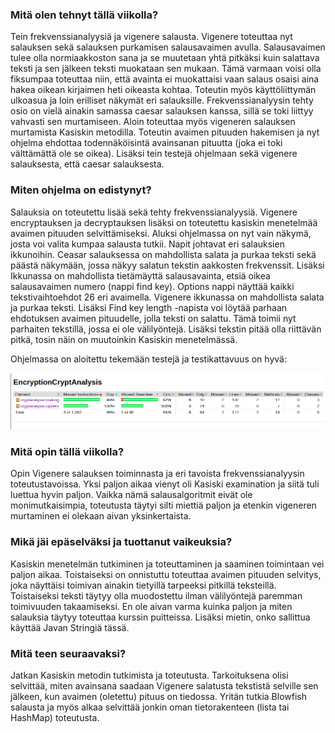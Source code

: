### Mitä olen tehnyt tällä viikolla?

Tein frekvenssianalyysiä ja vigenere salausta. Vigenere toteuttaa nyt salauksen sekä salauksen purkamisen salausavaimen avulla. Salausavaimen tulee olla normiaakkoston sana ja se muutetaan yhtä pitkäksi kuin salattava teksti ja sen jälkeen teksti muokataan sen mukaan. Tämä varmaan voisi olla fiksumpaa toteuttaa niin, että avainta ei muokattaisi vaan salaus osaisi aina hakea oikean kirjaimen heti oikeasta kohtaa. Toteutin myös käyttöliittymän ulkoasua ja loin erilliset näkymät eri salauksille. Frekvenssianalyysin tehty osio on vielä ainakin samassa caesar salauksen kanssa, sillä se toki liittyy vahvasti sen murtamiseen. Aloin toteuttaa myös vigeneren salauksen murtamista Kasiskin metodilla. Toteutin avaimen pituuden hakemisen ja nyt ohjelma ehdottaa todennäköisintä avainsanan pituutta (joka ei toki välttämättä ole se oikea). Lisäksi tein testejä ohjelmaan sekä vigenere salauksesta, että caesar salauksesta. 

### Miten ohjelma on edistynyt?

Salauksia on toteutettu lisää sekä tehty frekvenssianalyysiä. Vigenere encryptauksen ja decryptauksen lisäksi on toteutettu kasiskin menetelmää avaimen pituuden selvittämiseksi. Aluksi ohjelmassa on nyt vain näkymä, josta voi valita kumpaa salausta tutkii. Napit johtavat eri salauksien ikkunoihin. Ceasar salauksessa on mahdollista salata ja purkaa teksti sekä päästä näkymään, jossa näkyy salatun tekstin aakkosten frekvenssit. Lisäksi Ikkunassa on mahdollista tietämäyttä salausavainta, etsiä oikea salausavaimen numero (nappi find key). Options nappi näyttää kaikki tekstivaihtoehdot 26 eri avaimella. Vigenere ikkunassa on mahdollista salata ja purkaa teksti. Lisäksi Find key length -napista voi löytää parhaan ehdotuksen avaimen pituudelle, jolla teksti on salattu. Tämä toimii nyt parhaiten tekstillä, jossa ei ole välilyöntejä. Lisäksi tekstin pitää olla riittävän pitkä, tosin näin on muutoinkin Kasiskin menetelmässä. 

Ohjelmassa on aloitettu tekemään testejä ja testikattavuus on hyvä:

![alt text](./pics/testJacoco.png)

### Mitä opin tällä viikolla?

Opin Vigenere salauksen toiminnasta ja eri tavoista frekvenssianalyysin toteutustavoissa. Yksi paljon aikaa vienyt oli Kasiski examination ja siitä tuli luettua hyvin paljon. Vaikka nämä salausalgoritmit eivät ole monimutkaisimpia, toteutusta täytyi silti miettiä paljon ja etenkin vigeneren murtaminen ei olekaan aivan yksinkertaista.   

### Mikä jäi epäselväksi ja tuottanut vaikeuksia?

Kasiskin menetelmän tutkiminen ja toteuttaminen ja saaminen toimintaan vei paljon aikaa. Toistaiseksi on onnistuttu toteuttaa avaimen pituuden selvitys, joka näyttäisi toimivan ainakin tietyillä tarpeeksi pitkillä teksteillä. Toistaiseksi teksti täytyy olla muodostettu ilman välilyöntejä paremman toimivuuden takaamiseksi. En ole aivan varma kuinka paljon ja miten salauksia täytyy toteuttaa kurssin puitteissa. Lisäksi mietin, onko sallittua käyttää Javan Stringiä tässä.  

### Mitä teen seuraavaksi?

Jatkan Kasiskin metodin tutkimista ja toteutusta. Tarkoituksena olisi selvittää, miten avainsana saadaan Vigenere salatusta tekstistä selville sen jälkeen, kun avaimen (oletettu) pituus on tiedossa. Yritän tutkia Blowfish salausta ja myös alkaa selvittää jonkin oman tietorakenteen (lista tai HashMap) toteutusta. 
